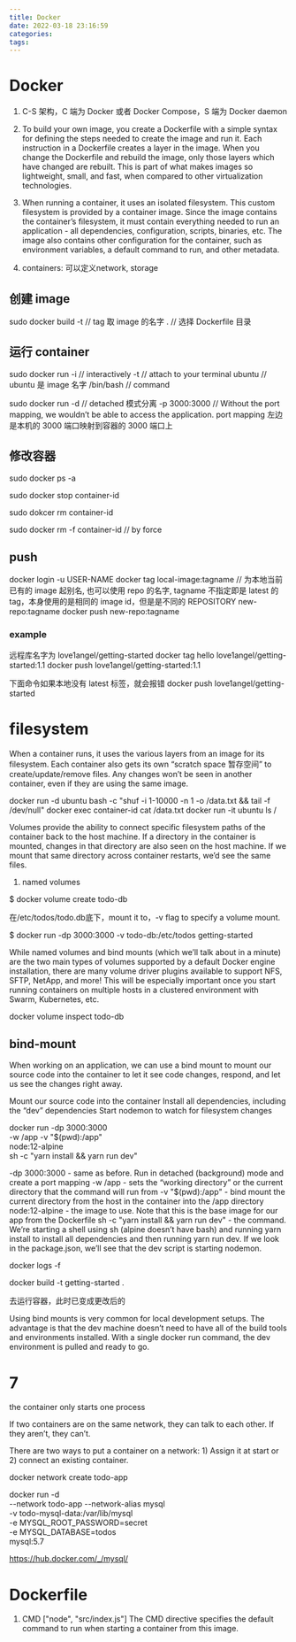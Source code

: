 ```yaml
---
title: Docker
date: 2022-03-18 23:16:59
categories:
tags:
---
```


# Docker

1. C-S 架构，C 端为 Docker 或者 Docker Compose，S 端为 Docker daemon

2. To build your own image, you create a Dockerfile with a simple syntax for defining the steps needed to create the image and run it. Each instruction in a Dockerfile creates a layer in the image. When you change the Dockerfile and rebuild the image, only those layers which have changed are rebuilt. This is part of what makes images so lightweight, small, and fast, when compared to other virtualization technologies.

3. When running a container, it uses an isolated filesystem. This custom filesystem is provided by a container image. Since the image contains the container’s filesystem, it must contain everything needed to run an application - all dependencies, configuration, scripts, binaries, etc. The image also contains other configuration for the container, such as environment variables, a default command to run, and other metadata.

4. containers: 可以定义network, storage

## 创建 image

sudo docker build -t                        // tag 取 image 的名字
                  .                         // 选择 Dockerfile 目录

## 运行 container

sudo docker run -i                          // interactively
                -t                          // attach to your terminal
                ubuntu                      // ubuntu 是 image 名字
                /bin/bash                   // command

sudo docker run  -d                         // detached 模式分离
                 -p 3000:3000               // Without the port mapping, we wouldn’t be able to access the application. port mapping 左边是本机的 3000 端口映射到容器的 3000 端口上

## 修改容器

sudo docker ps -a

sudo docker stop container-id

sudo dokcer rm container-id

sudo docker rm -f container-id              // by force

## push

docker login -u USER-NAME
docker tag local-image:tagname              // 为本地当前已有的 image 起别名, 也可以使用 repo 的名字, tagname 不指定即是 latest 的 tag，本身使用的是相同的 image id，但是是不同的 REPOSITORY
           new-repo:tagname
docker push new-repo:tagname

### example

远程库名字为 love1angel/getting-started
docker tag hello love1angel/getting-started:1.1
docker push love1angel/getting-started:1.1

下面命令如果本地没有 latest 标签，就会报错
docker push love1angel/getting-started

# filesystem

When a container runs, it uses the various layers from an image for its filesystem. Each container also gets its own “scratch space 暂存空间” to create/update/remove files. Any changes won’t be seen in another container, even if they are using the same image.

docker run -d ubuntu bash -c "shuf -i 1-10000 -n 1 -o /data.txt && tail -f /dev/null"
docker exec container-id cat /data.txt
docker run -it ubuntu ls /


Volumes provide the ability to connect specific filesystem paths of the container back to the host machine. If a directory in the container is mounted, changes in that directory are also seen on the host machine. If we mount that same directory across container restarts, we’d see the same files.

1. named volumes

$ docker volume create todo-db

在/etc/todos/todo.db底下，mount it to，-v flag to specify a volume mount.

$ docker run -dp 3000:3000 -v todo-db:/etc/todos getting-started

While named volumes and bind mounts (which we’ll talk about in a minute) are the two main types of volumes supported by a default Docker engine installation, there are many volume driver plugins available to support NFS, SFTP, NetApp, and more! This will be especially important once you start running containers on multiple hosts in a clustered environment with Swarm, Kubernetes, etc.

docker volume inspect todo-db

## bind-mount

When working on an application, we can use a bind mount to mount our source code into the container to let it see code changes, respond, and let us see the changes right away.

Mount our source code into the container
Install all dependencies, including the “dev” dependencies
Start nodemon to watch for filesystem changes

docker run -dp 3000:3000 \
     -w /app -v "$(pwd):/app" \
     node:12-alpine \
     sh -c "yarn install && yarn run dev"

-dp 3000:3000 - same as before. Run in detached (background) mode and create a port mapping
-w /app - sets the “working directory” or the current directory that the command will run from
-v "$(pwd):/app" - bind mount the current directory from the host in the container into the /app directory
node:12-alpine - the image to use. Note that this is the base image for our app from the Dockerfile
sh -c "yarn install && yarn run dev" - the command. We’re starting a shell using sh (alpine doesn’t have bash) and running yarn install to install all dependencies and then running yarn run dev. If we look in the package.json, we’ll see that the dev script is starting nodemon.

docker logs -f <container-id>

docker build -t getting-started .

去运行容器，此时已变成更改后的

Using bind mounts is very common for local development setups. The advantage is that the dev machine doesn’t need to have all of the build tools and environments installed. With a single docker run command, the dev environment is pulled and ready to go.

# 7

the container only starts one process

If two containers are on the same network, they can talk to each other. If they aren’t, they can’t.

There are two ways to put a container on a network: 1) Assign it at start or 2) connect an existing container.

docker network create todo-app

docker run -d \
     --network todo-app --network-alias mysql \
     -v todo-mysql-data:/var/lib/mysql \
     -e MYSQL_ROOT_PASSWORD=secret \
     -e MYSQL_DATABASE=todos \
     mysql:5.7

https://hub.docker.com/_/mysql/

# Dockerfile

1. CMD ["node", "src/index.js"] The CMD directive specifies the default command to run when starting a container from this image.
